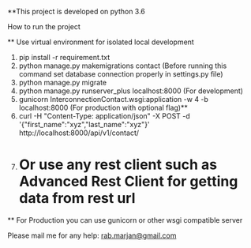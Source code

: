 **This project is developed on python 3.6


How to run the project

** Use virtual environment for isolated local development

1. pip install -r requirement.txt
2. python manage.py makemigrations contact (Before running this command set database connection properly in settings.py file)
3. python manage.py migrate
4. python manage.py runserver_plus localhost:8000 (For development)
5. gunicorn InterconnectionContact.wsgi:application -w 4 -b localhost:8000 (For production with optional flag)**
6. curl -H "Content-Type: application/json" -X POST -d '{"first_name":"xyz","last_name":"xyz"}' http://localhost:8000/api/v1/contact/
7. # Or use any rest client such as Advanced Rest Client for getting data from rest url

** For Production you can use gunicorn or other wsgi compatible server

Please mail me for any help: rab.marjan@gmail.com